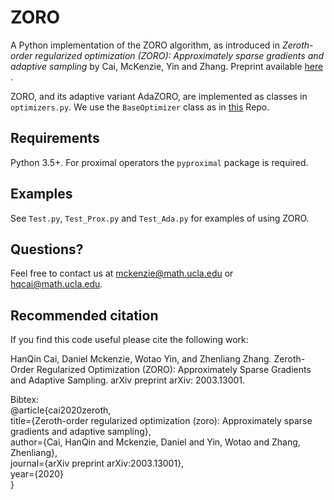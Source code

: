 # ZORO

A Python implementation of the ZORO algorithm, as introduced in *Zeroth-order regularized optimization (ZORO): Approximately sparse gradients and adaptive sampling* by Cai, McKenzie, Yin and Zhang. Preprint available <a href=https://arxiv.org/abs/2003.13001> here </a>.

ZORO, and its adaptive variant AdaZORO, are implemented as classes in `optimizers.py`. We use the `BaseOptimizer` class as in [this](https://github.com/NiMlr/High-Dim-ES-RL) Repo.

## Requirements
Python 3.5+. For proximal operators the `pyproximal` package is required.

## Examples
See `Test.py`, `Test_Prox.py` and `Test_Ada.py` for examples of using ZORO.

## Questions?
Feel free to contact us at mckenzie@math.ucla.edu or hqcai@math.ucla.edu.

## Recommended citation
If you find this code useful please cite the following work:

HanQin Cai, Daniel Mckenzie, Wotao Yin, and Zhenliang Zhang. Zeroth-Order Regularized Optimization (ZORO): Approximately Sparse Gradients and Adaptive Sampling. arXiv preprint arXiv: 2003.13001.

Bibtex:  
@article{cai2020zeroth,  
title={Zeroth-order regularized optimization (zoro): Approximately sparse gradients and adaptive sampling},  
author={Cai, HanQin and Mckenzie, Daniel and Yin, Wotao and Zhang, Zhenliang},  
journal={arXiv preprint arXiv:2003.13001},  
year={2020}  
}
